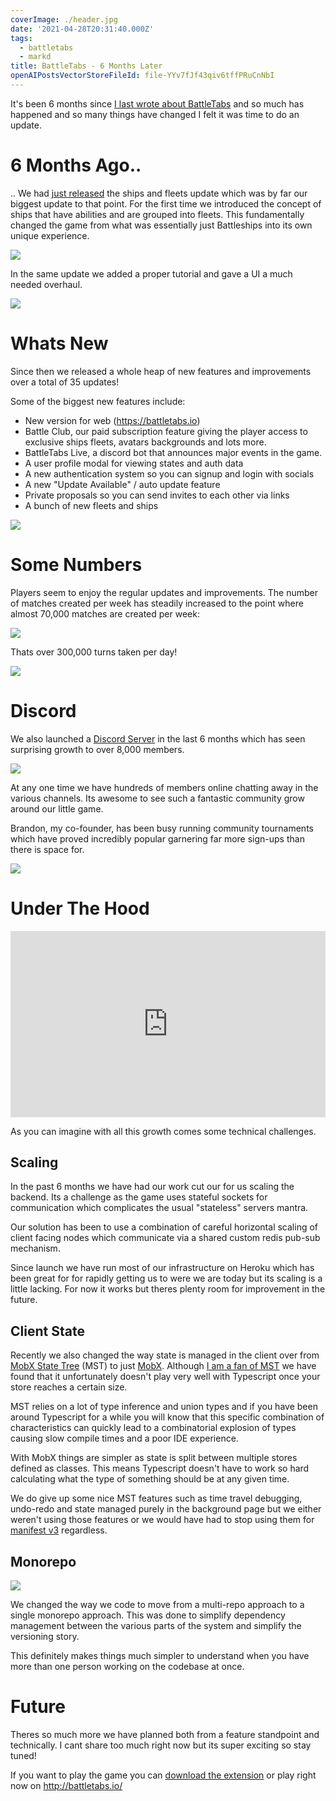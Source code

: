 ```yaml
---
coverImage: ./header.jpg
date: '2021-04-28T20:31:40.000Z'
tags:
  - battletabs
  - markd
title: BattleTabs - 6 Months Later
openAIPostsVectorStoreFileId: file-YYv7fJf43qiv6tffPRuCnNbI
---
```


It's been 6 months since [I last wrote about BattleTabs](/posts/battletabs-ships-and-fleets-update) and so much has happened and so many things have changed I felt it was time to do an update.

# 6 Months Ago..

.. We had [just released](/posts/battletabs-ships-and-fleets-update) the ships and fleets update which was by far our biggest update to that point. For the first time we introduced the concept of ships that have abilities and are grouped into fleets. This fundamentally changed the game from what was essentially just Battleships into its own unique experience.

[![](./select-a-fleet.png)](./select-a-fleet.png)

In the same update we added a proper tutorial and gave a UI a much needed overhaul.

[![](./new-sidebar.png)](./new-sidebar.png)

# Whats New

Since then we released a whole heap of new features and improvements over a total of 35 updates!

Some of the biggest new features include:

- New version for web (https://battletabs.io)
- Battle Club, our paid subscription feature giving the player access to exclusive ships fleets, avatars backgrounds and lots more.
- BattleTabs Live, a discord bot that announces major events in the game.
- A user profile modal for viewing states and auth data
- A new authentication system so you can signup and login with socials
- A new "Update Available" / auto update feature
- Private proposals so you can send invites to each other via links
- A bunch of new fleets and ships

[![](./fleets-list.jpg)](./fleets-list.jpg)

# Some Numbers

Players seem to enjoy the regular updates and improvements. The number of matches created per week has steadily increased to the point where almost 70,000 matches are created per week:

[![](./matches-created.png)](./matches-created.png)

Thats over 300,000 turns taken per day!

[![](./turns-taken.png)](./turns-taken.png)

# Discord

We also launched a [Discord Server](https://discord.com/invite/kvJKXsu) in the last 6 months which has seen surprising growth to over 8,000 members.

[![](./discord-memberships.png)](./discord-memberships.png)

At any one time we have hundreds of members online chatting away in the various channels. Its awesome to see such a fantastic community grow around our little game.

Brandon, my co-founder, has been busy running community tournaments which have proved incredibly popular garnering far more sign-ups than there is space for.

[![](./tourny.png)](./tourny.png)

# Under The Hood

<div style='position:relative; padding-bottom:calc(50.42% + 44px)'><iframe src='https://gfycat.com/ifr/redevenbedlingtonterrier' frameborder='0' scrolling='no' width='100%' height='100%' style='position:absolute;top:0;left:0;' allowfullscreen></iframe></div>

As you can imagine with all this growth comes some technical challenges.

## Scaling

In the past 6 months we have had our work cut our for us scaling the backend. Its a challenge as the game uses stateful sockets for communication which complicates the usual "stateless" servers mantra.

Our solution has been to use a combination of careful horizontal scaling of client facing nodes which communicate via a shared custom redis pub-sub mechanism.

Since launch we have run most of our infrastructure on Heroku which has been great for for rapidly getting us to were we are today but its scaling is a little lacking. For now it works but theres plenty room for improvement in the future.

## Client State

Recently we also changed the way state is managed in the client over from [MobX State Tree](https://github.com/mobxjs/mobx-state-tree) (MST) to just [MobX](https://mobx.js.org/README.html). Although [I am a fan of MST](https://mikecann.co.uk/posts/mst-libs) we have found that it unfortunately doesn't play very well with Typescript once your store reaches a certain size.

MST relies on a lot of type inference and union types and if you have been around Typescript for a while you will know that this specific combination of characteristics can quickly lead to a combinatorial explosion of types causing slow compile times and a poor IDE experience.

With MobX things are simpler as state is split between multiple stores defined as classes. This means Typescript doesn't have to work so hard calculating what the type of something should be at any given time.

We do give up some nice MST features such as time travel debugging, undo-redo and state managed purely in the background page but we either weren't using those features or we would have had to stop using them for [manifest v3](https://developer.chrome.com/docs/extensions/mv3/intro/) regardless.

## Monorepo

[![](./monorepo.png)](./monorepo.png)

We changed the way we code to move from a multi-repo approach to a single monorepo approach. This was done to simplify dependency management between the various parts of the system and simplify the versioning story.

This definitely makes things much simpler to understand when you have more than one person working on the codebase at once.

# Future

Theres so much more we have planned both from a feature standpoint and technically. I cant share too much right now but its super exciting so stay tuned!

If you want to play the game you can [download the extension](https://chrome.google.com/webstore/detail/battletabs/mjcklhnhfiepmofggcoegkmkokbljmjd) or play right now on http://battletabs.io/
